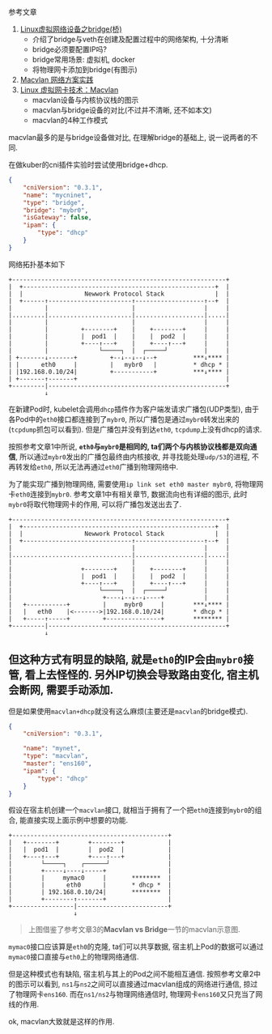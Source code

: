参考文章

1. [Linux虚拟网络设备之bridge(桥)](https://segmentfault.com/a/1190000009491002)
    - 介绍了bridge与veth在创建及配置过程中的网络架构, 十分清晰
    - bridge必须要配置IP吗?
    - bridge常用场景: 虚拟机, docker
    - 将物理网卡添加到bridge(有图示)
2. [Macvlan 网络方案实践](https://cloud.tencent.com/developer/article/1495218)
3. [Linux 虚拟网卡技术：Macvlan](https://cloud.tencent.com/developer/article/1495440)
    - macvlan设备与内核协议栈的图示
    - macvlan与bridge设备的对比(不过并不清晰, 还不如本文)
    - macvlan的4种工作模式

macvlan最多的是与bridge设备做对比, 在理解bridge的基础上, 说一说两者的不同.

在做kuber的cni插件实验时尝试使用bridge+dhcp.

```json
{
    "cniVersion": "0.3.1",
    "name": "mycninet",
    "type": "bridge",
    "bridge": "mybr0",
    "isGateway": false,
    "ipam": {
        "type": "dhcp"
    }
}
```

网络拓扑基本如下

```
+-----------------------------------------------------------+
|  +-----------------------------------------------------+  |
|  |                 Newwork Protocol Stack              |  |
|  +------↑-----------------------↑-------------------↑--+  |
|         |                       |                   |     |
|.........|.......................|...................|.....|
|         |                       |                   |     |
|         |         +--------+    |    +--------+     |     |
|         |         |  pod1  |    |    |  pod2  |     |     |
|         |         +----↑---+    |    +----↑---+     |     |
|         |              └─────┐  |  ┌─────┘          |     |
| +-------↓-------+         +--↓--↓--↓--+          ***↓**** |
| |      eth0     |         |   mybr0   |          * dhcp * |
| |192.168.0.10/24|         +-----------+          ***↓**** |
| +-------↑-------+                                         |
+---------|-------------------------------------------------+
          ↓
```

在新建Pod时, kubelet会调用`dhcp`插件作为客户端发请求广播包(UDP类型), 由于各Pod中的`eth0`接口都连接到了`mybr0`, 所以广播包是通过`mybr0`转发出来的(`tcpdump`抓包可以看到). 但是广播包并没有到达`eth0`, `tcpdump`上没有dhcp的请求.

按照参考文章1中所说, **`eth0`与`mybr0`是相同的, ta们两个与内核协议栈都是双向通信**, 所以通过`mybr0`发出的广播包最终由内核接收, 并寻找能处理`udp/53`的进程, 不再转发给`eth0`, 所以无法再通过`eth0`广播到物理网络中.

为了能实现广播到物理网络, 需要使用`ip link set eth0 master mybr0`, 将物理网卡`eth0`连接到`mybr0`. 参考文章1中有相关章节, 数据流向也有详细的图示, 此时`mybr0`将取代物理网卡的作用, 可以将广播包发送出去了.

```
+-----------------------------------------------------------+
|  +-----------------------------------------------------+  |
|  |                 Newwork Protocol Stack              |  |
|  +------------------------------↑-------------------↑--+  |
|                                 |                   |     |
|.................................|...................|.....|
|                                 |                   |     |
|                   +--------+    |    +--------+     |     |
|                   |  pod1  |    |    |  pod2  |     |     |
|                   +----↑---+    |    +----↑---+     |     |
|                        └─────┐  |  ┌─────┘          |     |
|                         +----↓--↓--↓----+           |     |
|   +-----------+         |     mybr0     |        ***↓**** |
|   |   eth0    |<------->|192.168.0.10/24|        * dhcp * |
|   +-----↑-----+         +---------------+        ******** |
+---------|-------------------------------------------------+
          ↓
```

但这种方式有明显的缺陷, 就是`eth0`的IP会由`mybr0`接管, 看上去怪怪的. 另外IP切换会导致路由变化, 宿主机会断网, 需要手动添加.
------

但是如果使用`macvlan+dhcp`就没有这么麻烦(主要还是`macvlan`的bridge模式).

```json
{
    "cniVersion": "0.3.1",

	"name": "mynet",
	"type": "macvlan",
	"master": "ens160",
	"ipam": {
		"type": "dhcp"
	}
}
```

假设在宿主机创建一个`macvlan`接口, 就相当于拥有了一个把`eth0`连接到`mybr0`的组合, 能直接实现上面示例中想要的功能.

```
+-------------------------------------------+
|   +--------+        +--------+            |
|   |  pod1  |        |  pod2  |            |
|   +----↑---+        +----↑---+            |
|        └─────┐    ┌──────┘                |
|        +-----↓----↓-----+                 |
|        |     mymac0     |       ********  |
|        |      eth0      |       * dhcp *  |
|        | 192.168.0.10/24|       ********  |
|        +--------↑-------+                 |
+-----------------|-------------------------+
                  ↓                         
```

> 上图借鉴了参考文章3的**Macvlan vs Bridge**一节的macvlan示意图.

`mymac0`接口应该算是`eth0`的克隆, ta们可以共享数据, 宿主机上Pod的数据可以通过`mymac0`接口直接与`eth0`上的物理网络通信.

但是这种模式也有缺陷, 宿主机与其上的Pod之间不能相互通信. 按照参考文章2中的图示可以看到, `ns1`与`ns2`之间可以直接通过macvlan组成的网络进行通信, 掠过了物理网卡`ens160`. 而在`ns1/ns2`与物理网络通信时, 物理网卡`ens160`又只充当了网线的作用.

ok, macvlan大致就是这样的作用.

